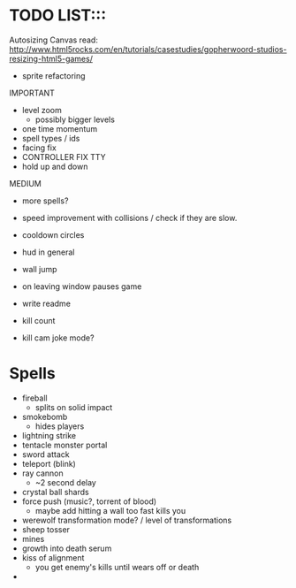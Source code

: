 TODO LIST:::
==============
Autosizing Canvas
read: http://www.html5rocks.com/en/tutorials/casestudies/gopherwoord-studios-resizing-html5-games/

- sprite refactoring

IMPORTANT
- level zoom
  - possibly bigger levels
- one time momentum
- spell types / ids
- facing fix
- CONTROLLER FIX TTY
- hold up and down

MEDIUM
- more spells?
- speed improvement with collisions / check if they are slow.

- cooldown circles
- hud in general

- wall jump

- on leaving window pauses game
- write readme

- kill count

- kill cam joke mode?

Spells
=========
- fireball
  - splits on solid impact
- smokebomb
  - hides players
- lightning strike
- tentacle monster portal
- sword attack
- teleport (blink)
- ray cannon
  - ~2 second delay
- crystal ball shards
- force push (music?, torrent of blood)
  - maybe add hitting a wall too fast kills you
- werewolf transformation mode? / level of transformations
- sheep tosser
- mines
- growth into death serum
- kiss of alignment
  - you get enemy's kills until wears off or death
-
